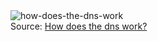 <div>
  <img src="{{site.baseurl}}/assets/images/how-does-the-dns-work.jpg" alt="how-does-the-dns-work">
</div>
<div>
  Source: <a href="https://howdns.works/" target="_blank">How does the dns work?</a>
</div>